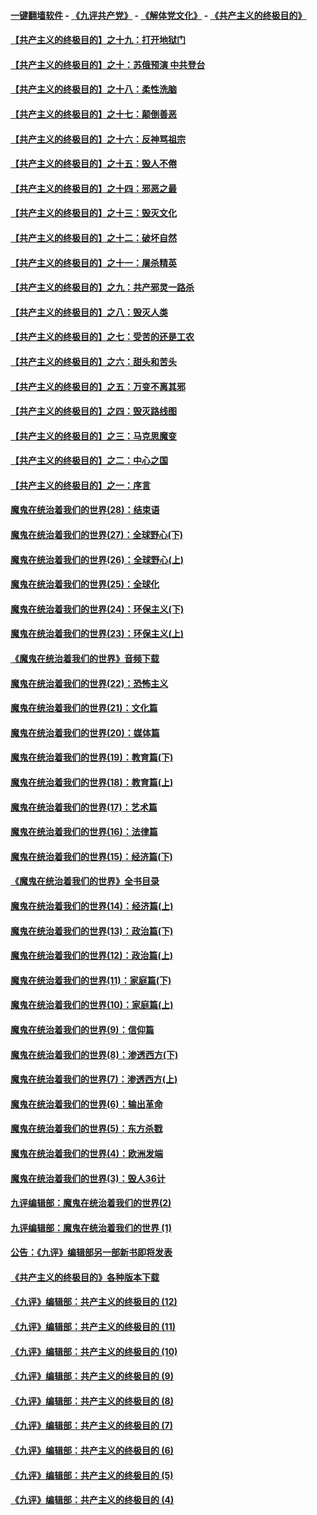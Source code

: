 #### [一键翻墙软件](https://github.com/gfw-breaker/nogfw/blob/master/README.md?t=04292138) -  [《九评共产党》](https://github.com/gfw-breaker/9ping.md?t=04292138) - [《解体党文化》](https://github.com/gfw-breaker/jtdwh.md?t=04292138) - [《共产主义的终极目的》](https://github.com/gfw-breaker/gczydzjmd.md?t=04292138)

#### [【共产主义的终极目的】之十九：打开地狱门](../pages/nsc422/n11206376.md?t=04292138) 

#### [【共产主义的终极目的】之十：苏俄预演 中共登台](../pages/nsc422/n11118424.md?t=04292138) 

#### [【共产主义的终极目的】之十八：柔性洗脑](../pages/nsc422/n11199994.md?t=04292138) 

#### [【共产主义的终极目的】之十七：颠倒善恶](../pages/nsc422/n11179782.md?t=04292138) 

#### [【共产主义的终极目的】之十六：反神骂祖宗](../pages/nsc422/n11166798.md?t=04292138) 

#### [【共产主义的终极目的】之十五：毁人不倦](../pages/nsc422/n11166792.md?t=04292138) 

#### [【共产主义的终极目的】之十四：邪恶之最](../pages/nsc422/n11150249.md?t=04292138) 

#### [【共产主义的终极目的】之十三：毁灭文化](../pages/nsc422/n11135227.md?t=04292138) 

#### [【共产主义的终极目的】之十二：破坏自然](../pages/nsc422/n11135214.md?t=04292138) 

#### [【共产主义的终极目的】之十一：屠杀精英](../pages/nsc422/n11118442.md?t=04292138) 

#### [【共产主义的终极目的】之九：共产邪灵一路杀](../pages/nsc422/n11114139.md?t=04292138) 

#### [【共产主义的终极目的】之八：毁灭人类](../pages/nsc422/n11108503.md?t=04292138) 

#### [【共产主义的终极目的】之七：受苦的还是工农](../pages/nsc422/n11101809.md?t=04292138) 

#### [【共产主义的终极目的】之六：甜头和苦头](../pages/nsc422/n11096971.md?t=04292138) 

#### [【共产主义的终极目的】之五：万变不离其邪](../pages/nsc422/n11091285.md?t=04292138) 

#### [【共产主义的终极目的】之四：毁灭路线图](../pages/nsc422/n11086284.md?t=04292138) 

#### [【共产主义的终极目的】之三：马克思魔变](../pages/nsc422/n11061941.md?t=04292138) 

#### [【共产主义的终极目的】之二：中心之国](../pages/nsc422/n11047728.md?t=04292138) 

#### [【共产主义的终极目的】之一：序言](../pages/nsc422/n11086077.md?t=04292138) 

#### [魔鬼在统治着我们的世界(28)：结束语](../pages/nsc422/n10936246.md?t=04292138) 

#### [魔鬼在统治着我们的世界(27)：全球野心(下)](../pages/nsc422/n10928319.md?t=04292138) 

#### [魔鬼在统治着我们的世界(26)：全球野心(上)](../pages/nsc422/n10900318.md?t=04292138) 

#### [魔鬼在统治着我们的世界(25)：全球化](../pages/nsc422/n10788205.md?t=04292138) 

#### [魔鬼在统治着我们的世界(24)：环保主义(下)](../pages/nsc422/n10695307.md?t=04292138) 

#### [魔鬼在统治着我们的世界(23)：环保主义(上)](../pages/nsc422/n10688613.md?t=04292138) 

#### [《魔鬼在统治着我们的世界》音频下载](../pages/nsc422/n10635553.md?t=04292138) 

#### [魔鬼在统治着我们的世界(22)：恐怖主义](../pages/nsc422/n10614727.md?t=04292138) 

#### [魔鬼在统治着我们的世界(21)：文化篇](../pages/nsc422/n10597706.md?t=04292138) 

#### [魔鬼在统治着我们的世界(20)：媒体篇](../pages/nsc422/n10586579.md?t=04292138) 

#### [魔鬼在统治着我们的世界(19)：教育篇(下)](../pages/nsc422/n10564808.md?t=04292138) 

#### [魔鬼在统治着我们的世界(18)：教育篇(上)](../pages/nsc422/n10526970.md?t=04292138) 

#### [魔鬼在统治着我们的世界(17)：艺术篇](../pages/nsc422/n10499093.md?t=04292138) 

#### [魔鬼在统治着我们的世界(16)：法律篇](../pages/nsc422/n10485969.md?t=04292138) 

#### [魔鬼在统治着我们的世界(15)：经济篇(下)](../pages/nsc422/n10469975.md?t=04292138) 

#### [《魔鬼在统治着我们的世界》全书目录](../pages/nsc422/n10464261.md?t=04292138) 

#### [魔鬼在统治着我们的世界(14)：经济篇(上)](../pages/nsc422/n10457370.md?t=04292138) 

#### [魔鬼在统治着我们的世界(13)：政治篇(下)](../pages/nsc422/n10448270.md?t=04292138) 

#### [魔鬼在统治着我们的世界(12)：政治篇(上)](../pages/nsc422/n10444576.md?t=04292138) 

#### [魔鬼在统治着我们的世界(11)：家庭篇(下)](../pages/nsc422/n10440961.md?t=04292138) 

#### [魔鬼在统治着我们的世界(10)：家庭篇(上)](../pages/nsc422/n10435448.md?t=04292138) 

#### [魔鬼在统治着我们的世界(9)：信仰篇](../pages/nsc422/n10432159.md?t=04292138) 

#### [魔鬼在统治着我们的世界(8)：渗透西方(下)](../pages/nsc422/n10429603.md?t=04292138) 

#### [魔鬼在统治着我们的世界(7)：渗透西方(上)](../pages/nsc422/n10426013.md?t=04292138) 

#### [魔鬼在统治着我们的世界(6)：输出革命](../pages/nsc422/n10421536.md?t=04292138) 

#### [魔鬼在统治着我们的世界(5)：东方杀戮](../pages/nsc422/n10417707.md?t=04292138) 

#### [魔鬼在统治着我们的世界(4)：欧洲发端](../pages/nsc422/n10414890.md?t=04292138) 

#### [魔鬼在统治着我们的世界(3)：毁人36计](../pages/nsc422/n10411583.md?t=04292138) 

#### [九评编辑部：魔鬼在统治着我们的世界(2)](../pages/nsc422/n10410036.md?t=04292138) 

#### [九评编辑部：魔鬼在统治着我们的世界 (1)](../pages/nsc422/n10406825.md?t=04292138) 

#### [公告：《九评》编辑部另一部新书即将发表](../pages/nsc422/n10405104.md?t=04292138) 

#### [《共产主义的终极目的》各种版本下载](../pages/nsc422/n10022138.md?t=04292138) 

#### [《九评》编辑部：共产主义的终极目的 (12)](../pages/nsc422/n9933272.md?t=04292138) 

#### [《九评》编辑部：共产主义的终极目的 (11)](../pages/nsc422/n9924973.md?t=04292138) 

#### [《九评》编辑部：共产主义的终极目的 (10)](../pages/nsc422/n9920883.md?t=04292138) 

#### [《九评》编辑部：共产主义的终极目的 (9)](../pages/nsc422/n9916363.md?t=04292138) 

#### [《九评》编辑部：共产主义的终极目的 (8)](../pages/nsc422/n9912488.md?t=04292138) 

#### [《九评》编辑部：共产主义的终极目的 (7)](../pages/nsc422/n9901176.md?t=04292138) 

#### [《九评》编辑部：共产主义的终极目的 (6)](../pages/nsc422/n9899359.md?t=04292138) 

#### [《九评》编辑部：共产主义的终极目的 (5)](../pages/nsc422/n9893174.md?t=04292138) 

#### [《九评》编辑部：共产主义的终极目的 (4)](../pages/nsc422/n9891246.md?t=04292138) 

